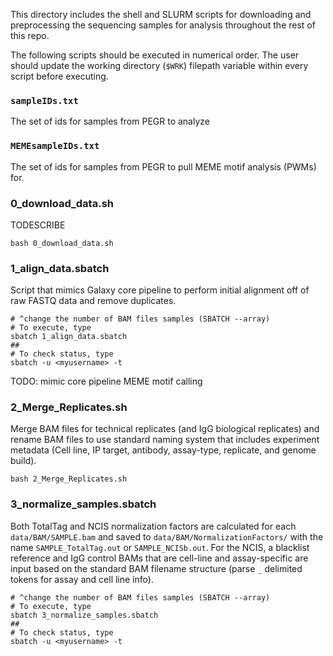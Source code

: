 

This directory includes the shell and SLURM scripts for downloading and preprocessing the sequencing samples for analysis throughout the rest of this repo.

The following scripts should be executed in numerical order. The user should update the working directory (`$WRK`) filepath variable within every script before executing.

### `sampleIDs.txt`
The set of ids for samples from PEGR to analyze

### `MEMEsampleIDs.txt`
The set of ids for samples from PEGR to pull MEME motif analysis (PWMs) for.

### 0_download_data.sh
TODESCRIBE

```
bash 0_download_data.sh
```

### 1_align_data.sbatch
Script that mimics Galaxy core pipeline to perform initial alignment off of raw FASTQ data and remove duplicates.

```
# ^change the number of BAM files samples (SBATCH --array)
# To execute, type
sbatch 1_align_data.sbatch
##
# To check status, type
sbatch -u <myusername> -t
```

TODO: mimic core pipeline MEME motif calling

### 2_Merge_Replicates.sh
Merge BAM files for technical replicates (and IgG biological replicates) and rename BAM files to use standard naming system that includes experiment metadata (Cell line, IP target, antibody, assay-type, replicate, and genome build).

```
bash 2_Merge_Replicates.sh
```

### 3_normalize_samples.sbatch
Both TotalTag and NCIS normalization factors are calculated for each `data/BAM/SAMPLE.bam` and saved to `data/BAM/NormalizationFactors/` with the name `SAMPLE_TotalTag.out` or `SAMPLE_NCISb.out`. For the NCIS, a blacklist reference and IgG control BAMs that are cell-line and assay-specific are input based on the standard BAM filename structure (parse `_` delimited tokens for assay and cell line info).

```
# ^change the number of BAM files samples (SBATCH --array)
# To execute, type
sbatch 3_normalize_samples.sbatch
##
# To check status, type
sbatch -u <myusername> -t
```
